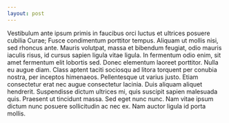 ```yaml
---
layout: post
---
```


Vestibulum ante ipsum primis in faucibus orci luctus et ultrices posuere cubilia Curae; Fusce condimentum porttitor tempus. Aliquam ut mollis nisi, sed rhoncus ante. Mauris volutpat, massa et bibendum feugiat, odio mauris iaculis risus, id cursus sapien ligula vitae ligula. In fermentum odio enim, sit amet fermentum elit lobortis sed. Donec elementum laoreet porttitor. Nulla eu augue diam. Class aptent taciti sociosqu ad litora torquent per conubia nostra, per inceptos himenaeos. Pellentesque ut varius justo. Etiam consectetur erat nec augue consectetur lacinia. Duis aliquam aliquet hendrerit. Suspendisse dictum ultrices mi, quis suscipit sapien malesuada quis. Praesent ut tincidunt massa. Sed eget nunc nunc. Nam vitae ipsum dictum nunc posuere sollicitudin ac nec ex. Nam auctor ligula id porta mollis. 